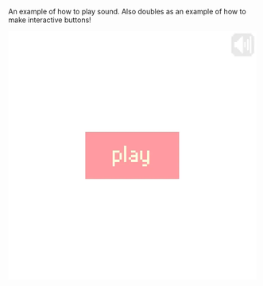 An example of how to play sound. Also doubles as an example of how to make interactive buttons!

<img width="500" height="500" src="../previews/play-sound.webp" alt="An animated preview of a simple button.">
